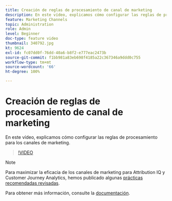 ```yaml
---
title: Creación de reglas de procesamiento de canal de marketing
description: En este vídeo, explicamos cómo configurar las reglas de procesamiento para los canales de marketing.
feature: Marketing Channels
topic: Administration
role: Admin
level: Beginner
doc-type: feature video
thumbnail: 340792.jpg
kt: 9624
exl-id: fc07dd0f-76dd-40a6-b8f2-e777eac2473b
source-git-commit: f1bb981a83eb698f4185a22c367346a9ddd0c755
workflow-type: tm+mt
source-wordcount: '66'
ht-degree: 100%

---
```


# Creación de reglas de procesamiento de canal de marketing

En este vídeo, explicamos cómo configurar las reglas de procesamiento para los canales de marketing.

>[!VIDEO](https://video.tv.adobe.com/v/344351/?quality=12&learn=on&captions=spa)

>[!NOTE]
>
>Para maximizar la eficacia de los canales de marketing para Attribution IQ y Customer Journey Analytics, hemos publicado algunas [prácticas recomendadas revisadas](https://experienceleague.adobe.com/docs/analytics/components/marketing-channels/mchannel-best-practices.html?lang=es).

Para obtener más información, consulte la [documentación](https://experienceleague.adobe.com/docs/analytics/admin/admin-tools/manage-report-suites/edit-report-suite/marketing-channels/c-rules.html?lang=es).
